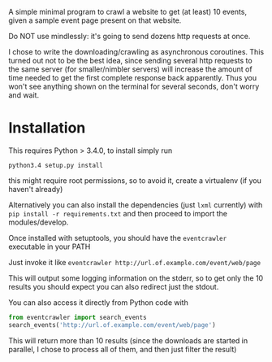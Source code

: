 A simple minimal program to crawl a website to get (at least) 10 events, given a sample event page present on that website.

Do NOT use mindlessly: it's going to send dozens http requests at once.

I chose to write the downloading/crawling as asynchronous coroutines. This turned out not to be the best idea, since sending several http requests to the same server (for smaller/nimbler servers) will increase the amount of time needed to get the first complete response back apparently. Thus you won't see anything shown on the terminal for several seconds, don't worry and wait.


Installation
============

This requires Python > 3.4.0, to install simply run

`python3.4 setup.py install`

this might require root permissions, so to avoid it, create a virtualenv (if you haven't already)

Alternatively you can also install the dependencies (just `lxml` currently) with `pip install -r requirements.txt` and then proceed to import the modules/develop.

Once installed with setuptools, you should have the `eventcrawler` executable in your PATH

Just invoke it like `eventcrawler http://url.of.example.com/event/web/page`

This will output some logging information on the stderr, so to get only the 10 results you should expect you can also redirect just the stdout.

You can also access it directly from Python code with

```python
from eventcrawler import search_events
search_events('http://url.of.example.com/event/web/page')
```

This will return more than 10 results (since the downloads are started in parallel, I chose to process all of them, and then just filter the result)


